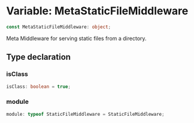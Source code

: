 # Variable: MetaStaticFileMiddleware

```ts
const MetaStaticFileMiddleware: object;
```

Meta Middleware for serving static files from a directory.

## Type declaration

### isClass

```ts
isClass: boolean = true;
```

### module

```ts
module: typeof StaticFileMiddleware = StaticFileMiddleware;
```
